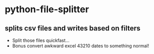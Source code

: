 # python-file-splitter
## splits csv files and writes based on filters
* Split those files quickfast...
* Bonus convert awkward excel 43210 dates to something normal!

